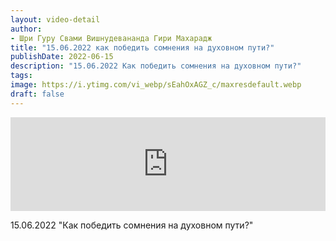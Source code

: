 ```yaml
---
layout: video-detail
author:
- Шри Гуру Свами Вишнудевананда Гири Махарадж
title: "15.06.2022 как победить сомнения на духовном пути?"
publishDate: 2022-06-15
description: "15.06.2022 Как победить сомнения на духовном пути?"
tags: 
image: https://i.ytimg.com/vi_webp/sEahOxAGZ_c/maxresdefault.webp
draft: false
---
```


<iframe width="100%" src="https://www.youtube.com/embed/sEahOxAGZ_c" frameborder="0" allowfullscreen=""></iframe> 

 15.06.2022 "Как победить сомнения на духовном пути?"

  

 